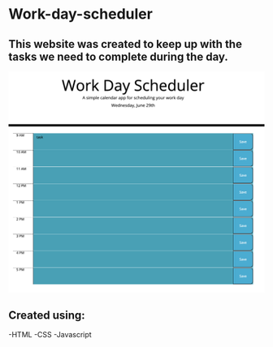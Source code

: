 # Work-day-scheduler

## This website was created to keep up with the tasks we need to complete during the day. 

<img src="./assets/images/Screen Shot 2022-06-29 at 8.04.36 PM.png">

## Created using:
-HTML
-CSS
-Javascript